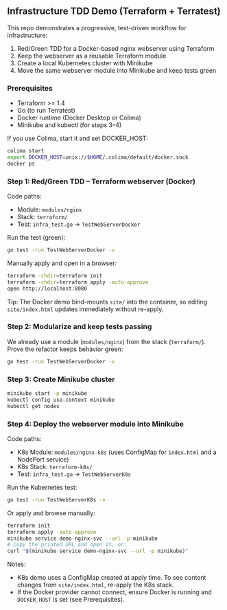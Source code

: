 ## Infrastructure TDD Demo (Terraform + Terratest)

This repo demonstrates a progressive, test-driven workflow for infrastructure:

1. Red/Green TDD for a Docker-based nginx webserver using Terraform
2. Keep the webserver as a reusable Terraform module
3. Create a local Kubernetes cluster with Minikube
4. Move the same webserver module into Minikube and keep tests green

### Prerequisites

- Terraform >= 1.4
- Go (to run Terratest)
- Docker runtime (Docker Desktop or Colima)
- Minikube and kubectl (for steps 3–4)

If you use Colima, start it and set DOCKER_HOST:

```bash
colima start
export DOCKER_HOST=unix://$HOME/.colima/default/docker.sock
docker ps
```

### Step 1: Red/Green TDD – Terraform webserver (Docker)

Code paths:
- Module: `modules/nginx`
- Stack: `terraform/`
- Test: `infra_test.go` → `TestWebServerDocker`

Run the test (green):
```bash
go test -run TestWebServerDocker -v
```

Manually apply and open in a browser:
```bash
terraform -chdir=terraform init
terraform -chdir=terraform apply -auto-approve
open http://localhost:8080
```

Tip: The Docker demo bind-mounts `site/` into the container, so editing `site/index.html` updates immediately without re-apply.

### Step 2: Modularize and keep tests passing

We already use a module (`modules/nginx`) from the stack (`terraform/`). Prove the refactor keeps behavior green:
```bash
go test -run TestWebServerDocker -v
```

### Step 3: Create Minikube cluster

```bash
minikube start -p minikube
kubectl config use-context minikube
kubectl get nodes
```

### Step 4: Deploy the webserver module into Minikube

Code paths:
- K8s Module: `modules/nginx-k8s` (uses ConfigMap for `index.html` and a NodePort service)
- K8s Stack: `terraform-k8s/`
- Test: `infra_test.go` → `TestWebServerK8s`

Run the Kubernetes test:
```bash
go test -run TestWebServerK8s -v
```

Or apply and browse manually:
```bash
terraform init
terraform apply -auto-approve
minikube service demo-nginx-svc --url -p minikube
# Copy the printed URL and open it, or:
curl "$(minikube service demo-nginx-svc --url -p minikube)"
```

Notes:
- K8s demo uses a ConfigMap created at apply time. To see content changes from `site/index.html`, re-apply the K8s stack.
- If the Docker provider cannot connect, ensure Docker is running and `DOCKER_HOST` is set (see Prerequisites).


